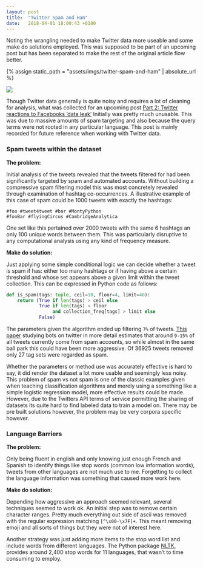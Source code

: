 ```yaml
---
layout: post
title:  "Twitter Spam and Ham"
date:   2018-04-01 18:00:43 +0100
---
```


Noting the wrangling needed to make Twitter data more useable and some make do solutions employed. This was supposed to be part of an upcoming post but has been separated to make the rest of the original article flow better.

{% assign static_path = "assets/imgs/twitter-spam-and-ham" | absolute_url %}

<img src="{{ static_path }}/tweep.jpg">

Though Twitter data generally is quite noisy and requires a lot of cleaning for analysis, what was collected for an upcoming post [Part 2: Twitter reactions to Facebooks ‘data leak’](#TODO) Initially was pretty much unusable.  This was due to massive amounts of spam targeting and also because the query terms were not rooted in any particular language. This post is mainly recorded for future reference when working with Twitter data.

### Spam tweets within the dataset
**The problem:**

Initial analysis of the tweets revealed that the tweets filtered for had been significantly targeted by spam and automated accounts. Without building a compressive spam filtering model this was most concretely revealed through examination of hashtag co-occurrences. A illustrative example of this case of spam could be 1000 tweets with exactly the hashtags:

```
#foo #tweet4tweet #bar #MontyPython
#fooBar #flyingCircus #CambridgeAnalytica
```

One set like this pertained over 2000 tweets with the same 6 hashtags an only 100 unique words between them. This was particularly disruptive to any computational analysis using any kind of frequency measure.

**Make do solution:**

Just applying some simple conditional logic we can decide whether a tweet is spam if has: either too many hashtags or if having above a certain threshold and whose set appears above a given limit within the tweet collection.  This can be expressed in Python code as follows:

```python
def is_spam(tags: tuple, ceil=10, floor=4, limit=40):
    return (True if len(tags) > ceil else
            True if len(tags) < floor
                 and collection_freq[tags] > limit else
            False)
```

The parameters given the algorithm ended up filtering `7%` of tweets.  [This paper](https://arxiv.org/pdf/1703.03107.pdf) studying bots on twitter in more detail estimates that around `9-15%` of all tweets currently come from spam accounts, so while almost in the same ball park this could have been more aggressive. Of 36925 tweets removed only 27 tag sets were regarded as spam.

Whether the parameters or method use was accurately effective is hard to say, it did render the dataset a lot more usable and seemingly less noisy. This problem of spam vs not spam is one of the classic examples given when teaching classification algorithms and merely using a something like a simple logistic regression model, more effective results could be made. However, due to the Twitters API terms of service permitting the sharing of datasets its quite hard to find labeled data to train a model on. There may be pre built solutions however, the problem may be very corpora specific however.


### Language Barriers

**The problem:**

Only being fluent in english and only knowing just enough French and Spanish to identify things like stop words (common low information words), tweets from other languages are not much use to me. Forgetting to collect the language information was something that caused more work here.

**Make do solution:**

Depending how aggressive an approach seemed relevant, several techniques seemed to work ok. An initial step was to remove certain character ranges. Pretty much everything out side of ascii was removed with the regular expression matching `[^\x00-\x7F]+`. This meant removing emoji and all sorts of things but they were not of interest here.

Another strategy was just adding more items to the stop word list and include words from different languages. The Python package [NLTK](https://www.nltk.org/), provides around 2,400 stop words for 11 languages, that wasn’t to time consuming to employ.



